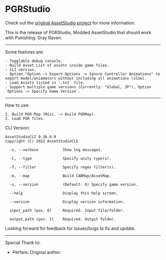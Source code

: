 # PGRStudio
Check out the [original AssetStudio project](https://github.com/Perfare/AssetStudio) for more information.

This is the release of PGRStudio, Modded AssetStudio that should work with Punishing: Gray Raven.
_____________________________________________________________________________________________________________________________

Some features are:
```
- Togglable debug console.
- Build Asset List of assets inside game files.
- CLI version.
- Option "Option -> Export Options -> Ignore Controller Animations" to export model/aniamators without including all animations (slow).
- Load Assets listed in `.txt` file.
- Support multiple game versions (Currently: "Global, JP"), Option `Options -> Specify Game Version`.
```
_____________________________________________________________________________________________________________________________
How to use:

```
1. Build PGR Map (Misc. -> Build PGRMap).
2. Load PGR files.
```

CLI Version:
```
AssetStudioCLI 0.16.0.0
Copyright (C) 2022 AssetStudioCLI

  -v, --verbose           Show log messages.

  -t, --type              Specify unity type(s).

  -f, --filter            Specify regex filter(s).

  -m, --map               Build CABMap/AssetMap.

  -s, --version           (Default: 0) Specify game version.

  --help                  Display this help screen.

  --version               Display version information.

  input_path (pos. 0)     Required. Input file/folder.

  output_path (pos. 1)    Required. Output folder.
```

Looking forward for feedback for issues/bugs to fix and update.
_____________________________________________________________________________________________________________________________
Special Thank to:
- Perfare: Original author.
